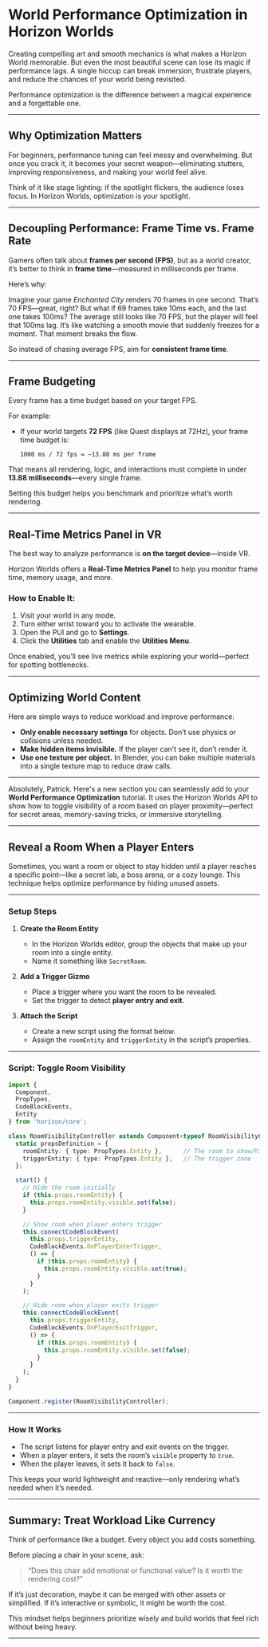 # World Performance Optimization in Horizon Worlds

Creating compelling art and smooth mechanics is what makes a Horizon World memorable. But even the most beautiful scene can lose its magic if performance lags. A single hiccup can break immersion, frustrate players, and reduce the chances of your world being revisited.

Performance optimization is the difference between a magical experience and a forgettable one.

---

## Why Optimization Matters

For beginners, performance tuning can feel messy and overwhelming. But once you crack it, it becomes your secret weapon—eliminating stutters, improving responsiveness, and making your world feel alive.

Think of it like stage lighting: if the spotlight flickers, the audience loses focus. In Horizon Worlds, optimization is your spotlight.

---

## Decoupling Performance: Frame Time vs. Frame Rate

Gamers often talk about **frames per second (FPS)**, but as a world creator, it’s better to think in **frame time**—measured in milliseconds per frame.

Here’s why:

Imagine your game *Enchanted City* renders 70 frames in one second. That’s 70 FPS—great, right? But what if 69 frames take 10ms each, and the last one takes 100ms? The average still looks like 70 FPS, but the player will feel that 100ms lag. It’s like watching a smooth movie that suddenly freezes for a moment. That moment breaks the flow.

So instead of chasing average FPS, aim for **consistent frame time**.

---

## Frame Budgeting

Every frame has a time budget based on your target FPS.

For example:
- If your world targets **72 FPS** (like Quest displays at 72Hz), your frame time budget is:
  
  ```
  1000 ms / 72 fps = ~13.88 ms per frame
  ```

That means all rendering, logic, and interactions must complete in under **13.88 milliseconds**—every single frame.

Setting this budget helps you benchmark and prioritize what’s worth rendering.

---

## Real-Time Metrics Panel in VR

The best way to analyze performance is **on the target device**—inside VR.

Horizon Worlds offers a **Real-Time Metrics Panel** to help you monitor frame time, memory usage, and more.

### How to Enable It:
1. Visit your world in any mode.
2. Turn either wrist toward you to activate the wearable.
3. Open the PUI and go to **Settings**.
4. Click the **Utilities** tab and enable the **Utilities Menu**.

Once enabled, you’ll see live metrics while exploring your world—perfect for spotting bottlenecks.

---

## Optimizing World Content

Here are simple ways to reduce workload and improve performance:

- **Only enable necessary settings** for objects. Don’t use physics or collisions unless needed.
- **Make hidden items invisible.** If the player can’t see it, don’t render it.
- **Use one texture per object.** In Blender, you can bake multiple materials into a single texture map to reduce draw calls.

---

Absolutely, Patrick. Here's a new section you can seamlessly add to your **World Performance Optimization** tutorial. It uses the Horizon Worlds API to show how to toggle visibility of a room based on player proximity—perfect for secret areas, memory-saving tricks, or immersive storytelling.

---

## Reveal a Room When a Player Enters

Sometimes, you want a room or object to stay hidden until a player reaches a specific point—like a secret lab, a boss arena, or a cozy lounge. This technique helps optimize performance by hiding unused assets.

---

### Setup Steps

1. **Create the Room Entity**
   - In the Horizon Worlds editor, group the objects that make up your room into a single entity.
   - Name it something like `SecretRoom`.

2. **Add a Trigger Gizmo**
   - Place a trigger where you want the room to be revealed.
   - Set the trigger to detect **player entry and exit**.

3. **Attach the Script**
   - Create a new script using the format below.
   - Assign the `roomEntity` and `triggerEntity` in the script’s properties.

---

### Script: Toggle Room Visibility

```typescript
import {
  Component,
  PropTypes,
  CodeBlockEvents,
  Entity
} from 'horizon/core';

class RoomVisibilityController extends Component<typeof RoomVisibilityController> {
  static propsDefinition = {
    roomEntity: { type: PropTypes.Entity },      // The room to show/hide
    triggerEntity: { type: PropTypes.Entity },   // The trigger zone
  };

  start() {
    // Hide the room initially
    if (this.props.roomEntity) {
      this.props.roomEntity.visible.set(false);
    }

    // Show room when player enters trigger
    this.connectCodeBlockEvent(
      this.props.triggerEntity,
      CodeBlockEvents.OnPlayerEnterTrigger,
      () => {
        if (this.props.roomEntity) {
          this.props.roomEntity.visible.set(true);
        }
      }
    );

    // Hide room when player exits trigger
    this.connectCodeBlockEvent(
      this.props.triggerEntity,
      CodeBlockEvents.OnPlayerExitTrigger,
      () => {
        if (this.props.roomEntity) {
          this.props.roomEntity.visible.set(false);
        }
      }
    );
  }
}

Component.register(RoomVisibilityController);
```

---

### How It Works

- The script listens for player entry and exit events on the trigger.
- When a player enters, it sets the room’s `visible` property to `true`.
- When the player leaves, it sets it back to `false`.

This keeps your world lightweight and reactive—only rendering what’s needed when it’s needed.

---

## Summary: Treat Workload Like Currency

Think of performance like a budget. Every object you add costs something.

Before placing a chair in your scene, ask:
> “Does this chair add emotional or functional value? Is it worth the rendering cost?”

If it’s just decoration, maybe it can be merged with other assets or simplified. If it’s interactive or symbolic, it might be worth the cost.

This mindset helps beginners prioritize wisely and build worlds that feel rich without being heavy.

---



